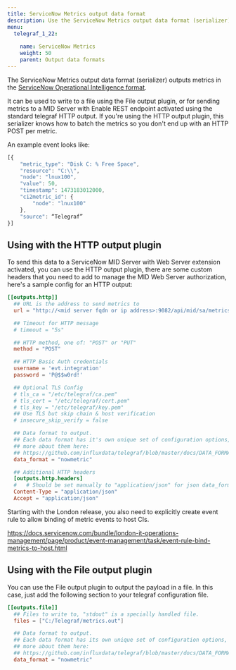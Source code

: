 ```yaml
---
title: ServiceNow Metrics output data format
description: Use the ServiceNow Metrics output data format (serializer) to output metrics in the ServiceNow Operational Intelligence format.
menu:
  telegraf_1_22:
  
    name: ServiceNow Metrics
    weight: 50
    parent: Output data formats
---
```


The ServiceNow Metrics output data format (serializer) outputs metrics in the [ServiceNow Operational Intelligence format](https://docs.servicenow.com/bundle/kingston-it-operations-management/page/product/event-management/reference/mid-POST-metrics.html).

It can be used to write to a file using the File output plugin, or for sending metrics to a MID Server with Enable REST endpoint activated using the standard telegraf HTTP output.
If you're using the HTTP output plugin, this serializer knows how to batch the metrics so you don't end up with an HTTP POST per metric.

An example event looks like:

```javascript
[{
    "metric_type": "Disk C: % Free Space",
    "resource": "C:\\",
    "node": "lnux100",
    "value": 50,
    "timestamp": 1473183012000,
    "ci2metric_id": {
        "node": "lnux100"
    },
    "source": “Telegraf”
}]
```

## Using with the HTTP output plugin

To send this data to a ServiceNow MID Server with Web Server extension activated, you can use the HTTP output plugin, there are some custom headers that you need to add to manage the MID Web Server authorization, here's a sample config for an HTTP output:

```toml
[[outputs.http]]
  ## URL is the address to send metrics to
  url = "http://<mid server fqdn or ip address>:9082/api/mid/sa/metrics"

  ## Timeout for HTTP message
  # timeout = "5s"

  ## HTTP method, one of: "POST" or "PUT"
  method = "POST"

  ## HTTP Basic Auth credentials
  username = 'evt.integration'
  password = 'P@$$w0rd!'

  ## Optional TLS Config
  # tls_ca = "/etc/telegraf/ca.pem"
  # tls_cert = "/etc/telegraf/cert.pem"
  # tls_key = "/etc/telegraf/key.pem"
  ## Use TLS but skip chain & host verification
  # insecure_skip_verify = false

  ## Data format to output.
  ## Each data format has it's own unique set of configuration options, read
  ## more about them here:
  ## https://github.com/influxdata/telegraf/blob/master/docs/DATA_FORMATS_OUTPUT.md
  data_format = "nowmetric"

  ## Additional HTTP headers
  [outputs.http.headers]
  #   # Should be set manually to "application/json" for json data_format
  Content-Type = "application/json"
  Accept = "application/json"
```

Starting with the London release, you also need to explicitly create event rule to allow binding of metric events to host CIs.

https://docs.servicenow.com/bundle/london-it-operations-management/page/product/event-management/task/event-rule-bind-metrics-to-host.html

## Using with the File output plugin

You can use the File output plugin to output the payload in a file.
In this case, just add the following section to your telegraf configuration file.

```toml
[[outputs.file]]
  ## Files to write to, "stdout" is a specially handled file.
  files = ["C:/Telegraf/metrics.out"]

  ## Data format to output.
  ## Each data format has its own unique set of configuration options, read
  ## more about them here:
  ## https://github.com/influxdata/telegraf/blob/master/docs/DATA_FORMATS_OUTPUT.md
  data_format = "nowmetric"
```
